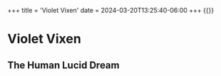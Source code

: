 +++
title = 'Violet Vixen'
date = 2024-03-20T13:25:40-06:00
+++
{{<injectors>}}
# Violet Vixen 
## The Human Lucid Dream